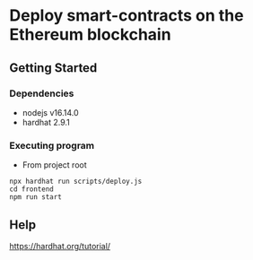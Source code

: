 # Deploy smart-contracts on the Ethereum blockchain

## Getting Started

### Dependencies

* nodejs v16.14.0
* hardhat 2.9.1

### Executing program

* From project root
```
npx hardhat run scripts/deploy.js
cd frontend
npm run start
```

## Help

https://hardhat.org/tutorial/
